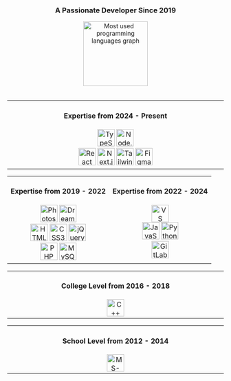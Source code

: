 <p align="center">
<h3 align="center">A Passionate Developer Since 2019</h3>
</p>

<div align="center">
  <img
    src="https://github-readme-stats.vercel.app/api/top-langs?username=mshsheikh&locale=en&hide_title=false&layout=compact&card_width=320&langs_count=5&theme=dracula&hide_border=false"
    height="150" alt="Most used programming languages graph" />
</div>

<br>

<div align="center">
  <table width="100%">
    <tr>
      <td align="center" valign="top" width="50%">
        <h4>Expertise from 2024 - Present</h4>
        <img src="https://cdn.jsdelivr.net/gh/devicons/devicon/icons/typescript/typescript-original.svg" height="40"
          alt="TypeScript Logo" />
        <img src="https://cdn.simpleicons.org/nodedotjs/339933" height="40" alt="Node.js Logo" />
        <br>
        <img src="https://cdn.jsdelivr.net/gh/devicons/devicon/icons/react/react-original.svg" height="40"
          alt="React Logo" />
        <img src="https://cdn.jsdelivr.net/gh/devicons/devicon/icons/nextjs/nextjs-original.svg" height="40"
          alt="Next.js Logo" />
        <img src="https://cdn.simpleicons.org/tailwindcss/06B6D4" height="40" alt="Tailwind CSS Logo" />
        <img src="https://cdn.simpleicons.org/figma/F24E1E" height="40" alt="Figma Logo" />
      </td>
    </tr>
  </table>

  <table width="100%">
    <tr>
      <td align="center" valign="top" width="50%">
        <h4>Expertise from 2019 - 2022</h4>
        <img src="https://img.icons8.com/color/48/adobe-photoshop--v1.png" height="40" alt="Photoshop Logo" />
        <img src="https://img.icons8.com/color/48/adobe-dreamweaver.png" height="40" alt="Dreamweaver Logo" />
        <br>
        <img src="https://cdn.jsdelivr.net/gh/devicons/devicon/icons/html5/html5-original.svg" height="40"
          alt="HTML5 Logo" />
        <img src="https://cdn.jsdelivr.net/gh/devicons/devicon/icons/css3/css3-original.svg" height="40"
          alt="CSS3 Logo" />
        <img src="https://cdn.jsdelivr.net/gh/devicons/devicon/icons/jquery/jquery-original.svg" height="40"
          alt="jQuery Logo" />
        <br>
        <img src="https://cdn.jsdelivr.net/gh/devicons/devicon/icons/php/php-original.svg" height="40" alt="PHP Logo" />
        <img src="https://cdn.jsdelivr.net/gh/devicons/devicon/icons/mysql/mysql-original.svg" height="40"
          alt="MySQL Logo" />
      </td>
      <td align="center" valign="top" width="50%">
        <h4>Expertise from 2022 - 2024</h4>
        <img src="https://cdn.jsdelivr.net/gh/devicons/devicon/icons/vscode/vscode-original.svg" height="40"
          alt="VS Code Logo" /><br>
        <img src="https://cdn.jsdelivr.net/gh/devicons/devicon/icons/javascript/javascript-original.svg" height="40"
          alt="JavaScript Logo" />
        <img src="https://cdn.jsdelivr.net/gh/devicons/devicon/icons/python/python-original.svg" height="40"
          alt="Python Logo" /><br>
        <img src="https://cdn.jsdelivr.net/gh/devicons/devicon/icons/gitlab/gitlab-original.svg" height="40"
          alt="GitLab Logo" />
      </td>
    </tr>
  </table>
  
  <table width="100%">
    <tr>
      <td align="center" valign="top" width="50%">
        <h4>College Level from 2016 - 2018</h4>
        <img src="https://cdn.jsdelivr.net/gh/devicons/devicon/icons/cplusplus/cplusplus-original.svg" height="40"
          alt="C++ Logo" />
      </td>
    </tr>
  </table>
  <table width="100%">
    <tr>
      <td align="center" valign="top" width="50%">
        <h4>School Level from 2012 - 2014</h4>
          <img src="./assets/Msdos-icon.svg" height="40" alt="MS-DOS Logo" />
      </td>
    </tr>
  </table>
</div>
